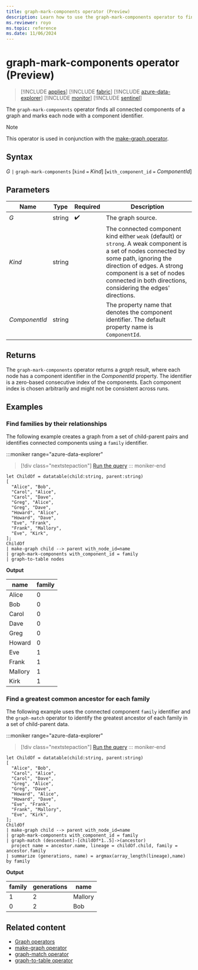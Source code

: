 ```yaml
---
title: graph-mark-components operator (Preview)
description: Learn how to use the graph-mark-components operator to find and mark all connected components of a graph.
ms.reviewer: royo
ms.topic: reference
ms.date: 11/06/2024
---
```

# graph-mark-components operator (Preview)

> [!INCLUDE [applies](../includes/applies-to-version/applies.md)] [!INCLUDE [fabric](../includes/applies-to-version/fabric.md)] [!INCLUDE [azure-data-explorer](../includes/applies-to-version/azure-data-explorer.md)] [!INCLUDE [monitor](../includes/applies-to-version/monitor.md)] [!INCLUDE [sentinel](../includes/applies-to-version/sentinel.md)]

[](../includes/preview-warning.md)

The `graph-mark-components` operator finds all connected components of a graph and marks each node with a component identifier.

> [!NOTE]
> This operator is used in conjunction with the [make-graph operator](make-graph-operator.md).

## Syntax

*G* `|` `graph-mark-components` [`kind` `=` *Kind*] [`with_component_id` `=` *ComponentId*]

## Parameters

| Name | Type | Required | Description |
|--|--|--|--|
| *G* | string |  :heavy_check_mark: | The graph source. |
| *Kind* | string |  | The connected component kind either `weak` (default) or `strong`. A weak component is a set of nodes connected by some path, ignoring the direction of edges. A strong component is a set of nodes connected in both directions, considering the edges' directions. |
| *ComponentId* | string |  | The property name that denotes the component identifier. The default property name is `ComponentId`. |

## Returns

The `graph-mark-components` operator returns a *graph* result, where each node has a component identifier in the *ComponentId* property. The identifier is a zero-based consecutive index of the components. Each component index is chosen arbitrarily and might not be consistent across runs.

## Examples

### Find families by their relationships

The following example creates a graph from a set of child-parent pairs and identifies connected components using a `family` identifier.

:::moniker range="azure-data-explorer"
> [!div class="nextstepaction"]
> <a href="https://dataexplorer.azure.com/clusters/help/databases/Samples?query=H4sIAAAAAAAAA2WQ24rCMBCG7%2FMUQ65caF5AccGzILIPsCwyNrENzaFMw4qwD79pNLUiuUj%2Bb77JxW9UgFWtjfy6wBwkhnjORk3Knk27QNpVBbRIyoVH%2FAD2DQyAL4wuFS%2BAL%2F05XomtkLzpWR6%2B0jX%2BDnBHqnozMxyLe39Fkm%2FqE4%2FlTXryLaFrMsuBH9EYTzdejMyDpjhjPzNguQj2BxYbJSrCtoZUBQjx%2BagBrjrUJ%2BelOmk5d2hV9JMqLFIjSm9b76LY3c0hRz12fEGrzW1YCV6kxqH%2FsPsH1QoVAI8BAAA%3D" target="_blank">Run the query</a>
::: moniker-end

```kusto
let ChildOf = datatable(child:string, parent:string) 
[ 
  "Alice", "Bob",  
  "Carol", "Alice",  
  "Carol", "Dave",  
  "Greg", "Alice",  
  "Greg", "Dave",  
  "Howard", "Alice",  
  "Howard", "Dave",  
  "Eve", "Frank",  
  "Frank", "Mallory",
  "Eve", "Kirk",
]; 
ChildOf 
| make-graph child --> parent with_node_id=name
| graph-mark-components with_component_id = family
| graph-to-table nodes
```

**Output**

|name|family|
|---|---|
|Alice|0|
|Bob|0|
|Carol|0|
|Dave|0|
|Greg|0|
|Howard|0|
|Eve|1|
|Frank|1|
|Mallory|1|
|Kirk|1|

### Find a greatest common ancestor for each family

The following example uses the connected component `family` identifier and the `graph-match` operator to identify the greatest ancestor of each family in a set of child-parent data.

:::moniker range="azure-data-explorer"
> [!div class="nextstepaction"]
> <a href="https://dataexplorer.azure.com/clusters/help/databases/Samples?query=H4sIAAAAAAAAA2WQy07DQAxF9%2FkKK6sEJZFYsAG1EpSXhBAfUFWVO%2BMmQ%2BYROQMliI9nkiYlqJqFx9fHvpY1eVhVSsu3PSxAog9vpykRvXbdela2zKBBJuvHNIVoDRFAfKuVoDiD%2BM7tQhi0FbLTvTYV%2F6v3%2BHkSn5jKM3IS5%2BCzOyDLM%2FRPnsMPwzd%2BZLT1pE1J%2FIpaO%2B7ibEa%2BKA61aHMD0XSI6AcM1pSXjE0Fwykgz5fjGeCgfLW1TtJWyYVFQ4Ef0Nwg17lwpnE2gO2RPOUBDzfeo1G6m7V4UUEiqRVkJVqf5mtx3OPisiiuNvkyQSuo9Y7TsHbD7p2Eh943TJtKRZ9noJUlLPvCOKMYYja6zhtOe7QfJuytvgmSkiwxeuVsmw0Oad%2FBpcGvBJmx22qypa%2BS0SfNjtCuGw1%2BAcTWyMtPAgAA" target="_blank">Run the query</a>
::: moniker-end

```kusto
let ChildOf = datatable(child:string, parent:string) 
[ 
  "Alice", "Bob",  
  "Carol", "Alice",  
  "Carol", "Dave",  
  "Greg", "Alice",  
  "Greg", "Dave",  
  "Howard", "Alice",  
  "Howard", "Dave",  
  "Eve", "Frank",  
  "Frank", "Mallory",
  "Eve", "Kirk",
]; 
ChildOf 
| make-graph child --> parent with_node_id=name
| graph-mark-components with_component_id = family
| graph-match (descendant)-[childOf*1..5]->(ancestor)
  project name = ancestor.name, lineage = childOf.child, family = ancestor.family
| summarize (generations, name) = argmax(array_length(lineage),name) by family
```

**Output**

|family|generations|name|
|---|---|---|
|1|2|Mallory|
|0|2|Bob|

## Related content

* [Graph operators](graph-operators.md)
* [make-graph operator](make-graph-operator.md)
* [graph-match operator](graph-match-operator.md)
* [graph-to-table operator](graph-to-table-operator.md)
